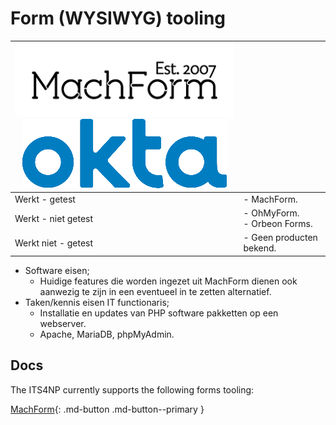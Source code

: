# Form (WYSIWYG) tooling

| ![Logo MachForm](../assets/images/logo/logo_MachForm.png)![Logo Okta](../assets/images/logo/logo_okta.png) ||
| --- | --- |
| Werkt - getest | - MachForm. |
| Werkt - niet getest | - OhMyForm.<br />- Orbeon Forms. |
| Werkt niet - getest | - Geen producten bekend. |

- Software eisen;
    - Huidige features die worden ingezet uit MachForm dienen ook aanwezig te zijn in een eventueel in te zetten alternatief.
- Taken/kennis eisen IT functionaris;
    - Installatie en updates van PHP software pakketten op een webserver.
    - Apache, MariaDB, phpMyAdmin.

## Docs

The ITS4NP currently supports the following forms tooling:  

[MachForm](machform){: .md-button .md-button--primary }